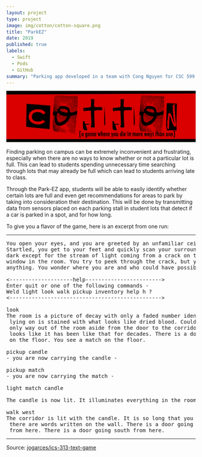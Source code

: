 ```yaml
---
layout: project
type: project
image: img/cotton/cotton-square.png
title: "ParkEZ"
date: 2019
published: true
labels:
  - Swift
  - Pods
  - GitHub
summary: "Parking app developed in a team with Cong Nguyen for CSC 599 project (Creighton)."
---
```


<img class="img-fluid" src="../img/cotton/cotton-header.png">

Finding parking on campus can be extremely inconvenient and frustrating, especially when there are no ways to know whether or not a particular lot is full. This can lead to students spending unnecessary time searching through lots that may already be full which can lead to students arriving late to class. 

Through the Park-EZ app, students will be able to easily identify whether certain lots are full and even get recommendations for areas to park by taking into consideration their destination. This will be done by transmitting data from sensors placed on each parking stall in student lots that detect if a car is parked in a spot, and for how long.


To give you a flavor of the game, here is an excerpt from one run:

<hr>

<pre>
You open your eyes, and you are greeted by an unfamiliar ceiling.
Startled, you get to your feet and quickly scan your surroundings. It's
dark except for the stream of light coming from a crack on the only boarded
window in the room. You try to peek through the crack, but you cannot see
anything. You wonder where you are and who could have possibly brought you here.

<--------------------help------------------------>
Enter quit or one of the following commands -
Weld light look walk pickup inventory help h ?
<------------------------------------------------>

look
The room is a picture of decay with only a faded number identifying it as room-4. The bed you were
 lying on is stained with what looks like dried blood. Could it be your blood? No - it is not. The
 only way out of the room aside from the door to the corridor is a window that is boarded shut. It
 looks like it has been like that for decades. There is a door going west from here. You see a candle
 on the floor. You see a match on the floor.

pickup candle
- you are now carrying the candle -

pickup match
- you are now carrying the match -

light match candle

The candle is now lit. It illuminates everything in the room.

walk west
The corridor is lit with the candle. It is so long that you cannot see to the end. You notice that
 there are words written on the wall. There is a door going east from here. There is a way going north
 from here. There is a door going south from here.
</pre>

<hr>

Source: <a href="https://github.com/jogarces/ics-313-text-game"><i class="large github icon "></i>jogarces/ics-313-text-game</a>
